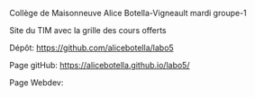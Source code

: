Collège de Maisonneuve
Alice Botella-Vigneault
mardi groupe-1

Site du TIM avec la grille des cours offerts

Dépôt: https://github.com/alicebotella/labo5

Page gitHub: https://alicebotella.github.io/labo5/

Page Webdev: 
